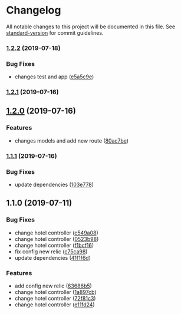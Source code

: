 # Changelog

All notable changes to this project will be documented in this file. See [standard-version](https://github.com/conventional-changelog/standard-version) for commit guidelines.

### [1.2.2](https://github.com/Beor18/alm-api-backend/compare/v1.2.0...v1.2.2) (2019-07-18)


### Bug Fixes

* changes test and app ([e5a5c9e](https://github.com/Beor18/alm-api-backend/commit/e5a5c9e))



### [1.2.1](https://github.com/Beor18/alm-api-backend/compare/v1.2.0...v1.2.1) (2019-07-16)



## [1.2.0](https://github.com/Beor18/alm-api-backend/compare/v1.1.1...v1.2.0) (2019-07-16)


### Features

* changes models and add new route ([80ac7be](https://github.com/Beor18/alm-api-backend/commit/80ac7be))



### [1.1.1](https://github.com/Beor18/alm-api-backend/compare/v1.1.0...v1.1.1) (2019-07-16)


### Bug Fixes

* update dependencies ([103e778](https://github.com/Beor18/alm-api-backend/commit/103e778))



## 1.1.0 (2019-07-11)


### Bug Fixes

* change hotel controller ([c549a08](https://github.com/Beor18/alm-api-backend/commit/c549a08))
* change hotel controller ([0523b98](https://github.com/Beor18/alm-api-backend/commit/0523b98))
* change hotel controller ([f1bcf16](https://github.com/Beor18/alm-api-backend/commit/f1bcf16))
* fix config new relic ([c75ca98](https://github.com/Beor18/alm-api-backend/commit/c75ca98))
* update dependencies ([41f1f6d](https://github.com/Beor18/alm-api-backend/commit/41f1f6d))


### Features

* add config new relic ([63686b5](https://github.com/Beor18/alm-api-backend/commit/63686b5))
* change hotel controller ([1a897cb](https://github.com/Beor18/alm-api-backend/commit/1a897cb))
* change hotel controller ([72f81c3](https://github.com/Beor18/alm-api-backend/commit/72f81c3))
* change hotel controller ([e11fd24](https://github.com/Beor18/alm-api-backend/commit/e11fd24))
